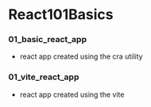 # React101Basics

### 01_basic_react_app
- react app created using the cra utility

### 01_vite_react_app
- react app created using the vite